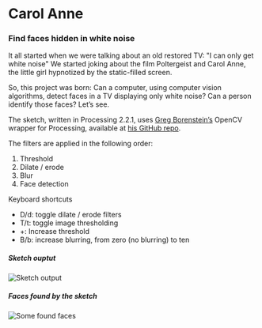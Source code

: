 # Carol Anne
### Find faces hidden in white noise

It all started when we were talking about an old restored TV: "I can only get white noise" We started joking about the film Poltergeist and Carol Anne, the little girl hypnotized by the static-filled screen.

So, this project was born: Can a computer, using computer vision algorithms, detect faces in a TV displaying only white noise? Can a person identify those faces? Let’s see.

The sketch, written in Processing 2.2.1, uses [Greg Borenstein’s](https://twitter.com/atduskgreg) OpenCV wrapper for Processing, available at [his GitHub repo](https://github.com/atduskgreg/opencv-processing).

The filters are applied in the following order:

1. Threshold
2. Dilate / erode
3. Blur
4. Face detection 

Keyboard shortcuts
* D/d: toggle dilate / erode filters
* T/t: toggle image thresholding
* +: Increase threshold
* B/b: increase blurring, from zero (no blurring) to ten

##### Sketch ouptut
![Sketch output](https://pbs.twimg.com/media/CYYNWn0WkAEErcU.png)

##### Faces found by the sketch
![Some found faces](https://pbs.twimg.com/media/CYYNz8AWsAEkTkw.png)

